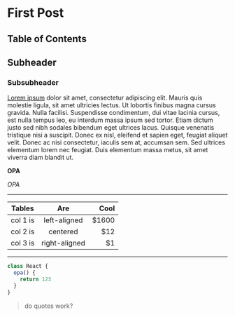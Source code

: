 # First Post

## Table of Contents

## Subheader

### Subsubheader

[Lorem ipsum](https://google.com) dolor sit amet, consectetur adipiscing elit. Mauris quis molestie ligula, sit amet ultricies lectus. Ut lobortis finibus magna cursus gravida. Nulla facilisi. Suspendisse condimentum, dui vitae lacinia cursus, est nulla tempus leo, eu interdum massa ipsum sed tortor. Etiam dictum justo sed nibh sodales bibendum eget ultrices lacus. Quisque venenatis tristique nisi a suscipit. Donec ex nisl, eleifend et sapien eget, feugiat aliquet velit. Donec ac nisi consectetur, iaculis sem at, accumsan sem. Sed ultrices elementum lorem nec feugiat. Duis elementum massa metus, sit amet viverra diam blandit ut.

<b>OPA</b>

<em>OPA</em>

---

| Tables   |      Are      |  Cool |
|----------|:-------------:|------:|
| col 1 is |  left-aligned | $1600 |
| col 2 is |    centered   |   $12 |
| col 3 is | right-aligned |    $1 |

---

```js
class React {
  opa() {
    return 123
  }
}
```

> do quotes work?